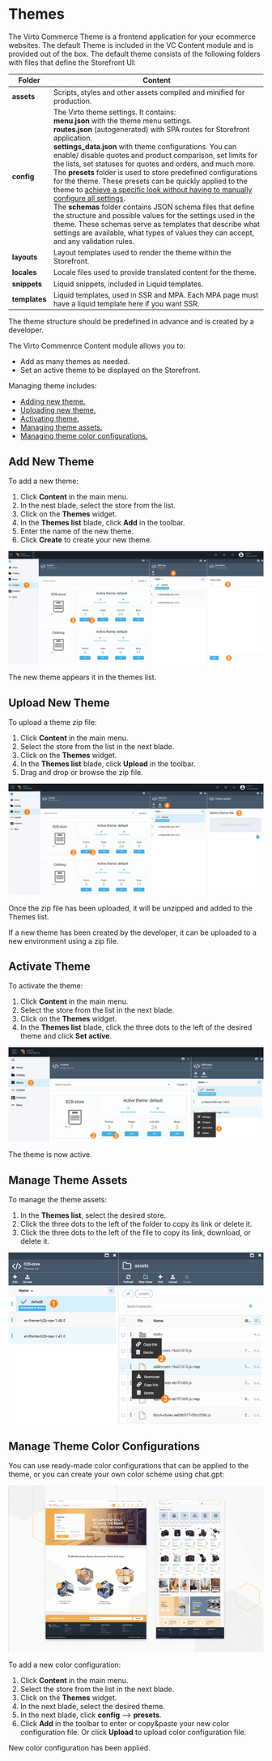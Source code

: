# Themes

The Virto Commerce Theme is a frontend application for your ecommerce websites. The default Theme is included in the VC Content module and is provided out of the box. The default theme consists of the following folders with files that define the Storefront UI:

| Folder        	| Content                                                                                                    	|
|---------------	|------------------------------------------------------------------------------------------------------------	|
| **assets**    	| Scripts, styles and other assets compiled and minified for production.                                     	|
| **config**    	| The Virto theme settings. It contains: <br> **menu.json** with the theme menu settings.<br>**routes.json** (autogenerated) with SPA routes for Storefront application.<br>**settings_data.json** with theme configurations. You can enable/ disable quotes and product comparison, set limits for the lists, set statuses for quotes and orders, and much more. <br> The **presets** folder is used to store predefined configurations for the theme. These presets can be quickly applied to the theme to [achieve a specific look without having to manually configure all settings](managing-themes.md#manage-theme-color-configurations). <br> The **schemas** folder contains JSON schema files that define the structure and possible values for the settings used in the theme. These schemas serve as templates that describe what settings are available, what types of values they can accept, and any validation rules.|
| **layouts**   	| Layout templates used to render the theme within the Storefront.                                              |
| **locales**   	| Locale files used to provide translated content for the theme.                                             	|
| **snippets**  	| Liquid snippets, included in Liquid templates.                                                             	|
| **templates** 	| Liquid templates, used in SSR and MPA. Each MPA page must have a liquid template here if you want SSR. 	    |

The theme structure should be predefined in advance and is created by a developer.

The Virto Commenrce Content module allows you to:

* Add as many themes as needed.
* Set an active theme to be displayed on the Storefront.

Managing theme includes:

* [Adding new theme.](managing-themes.md#add-new-theme)
* [Uploading new theme.](managing-themes.md#upload-new-theme)
* [Activating theme.](managing-themes.md#activate-theme)
* [Managing theme assets.](managing-themes.md#manage-theme-assets)
* [Managing theme color configurations.](managing-themes.md#manage-theme-color-configurations)

## Add New Theme

To add a new theme:

1. Click **Content** in the main menu.
1. In the nest blade, select the store from the list.
1. Click on the **Themes** widget.
1. In the **Themes list** blade, click **Add** in the toolbar. 
1. Enter the name of the new theme. 
1. Click **Create** to create your new theme. 

![add new theme](media/add-new-theme.png)

The new theme appears it in the themes list.

## Upload New Theme

To upload a theme zip file:

1. Click **Content** in the main menu.
1. Select the store from the list in the next blade.
1. Click on the **Themes** widget.
1. In the **Themes list** blade, click **Upload** in the toolbar. 
1. Drag and drop or browse the zip file. 

![upload new theme](media/upload-new-theme.png)

Once the zip file has been uploaded, it will be unzipped and added to the Themes list.

If a new theme has been created by the developer, it can be uploaded to a new environment using a zip file.

## Activate Theme

To activate the theme:

1. Click **Content** in the main menu.
1. Select the store from the list in the next blade.
1. Click on the **Themes** widget.
1. In the **Themes list** blade, click the three dots to the left of the desired theme and click **Set active**.

![activate theme](media/activate-theme.png)

The theme is now active.

## Manage Theme Assets

To manage the theme assets:

1. In the **Themes list**, select the desired store.
1. Click the three dots to the left of the folder to copy its link or delete it.
1. Click the three dots to the left of the file to copy its link, download, or delete it.

![assets](media/manage-assets.png)

## Manage Theme Color Configurations

You can use ready-made color configurations that can be applied to the theme, or you can create your own color scheme using chat.gpt:

![Color schemas](media/color-scheme.gif)

To add a new color configuration:

1. Click **Content** in the main menu.
1. Select the store from the list in the next blade.
1. Click on the **Themes** widget.
1. In the next blade, select the desired theme.
1. In the next blade, click **config** --> **presets**.
1. Click **Add** in the toolbar to enter or copy&paste your new color configuration file. Or click **Upload** to upload color configuration file.

New color configuration has been applied.